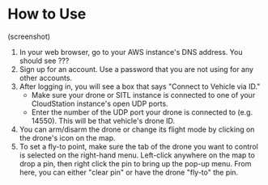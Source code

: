 # How to Use
(screenshot)
1. In your web browser, go to your AWS instance's DNS address. You should see ???
2. Sign up for an account. Use a password that you are not using for any other accounts.
3. After logging in, you will see a box that says "Connect to Vehicle via ID."
    * Make sure your drone or SITL instance is connected to one of your CloudStation instance's open UDP ports.
    * Enter the number of the UDP port your drone is connected to (e.g. 14550). This will be that vehicle's drone ID.
4. You can arm/disarm the drone or change its flight mode by clicking on the drone's icon on the map.
5. To set a fly-to point, make sure the tab of the drone you want to control is selected on the right-hand menu. Left-click anywhere on the map to drop a pin, then right click the pin to bring up the pop-up menu. From here, you can either "clear pin" or have the drone "fly-to" the pin.